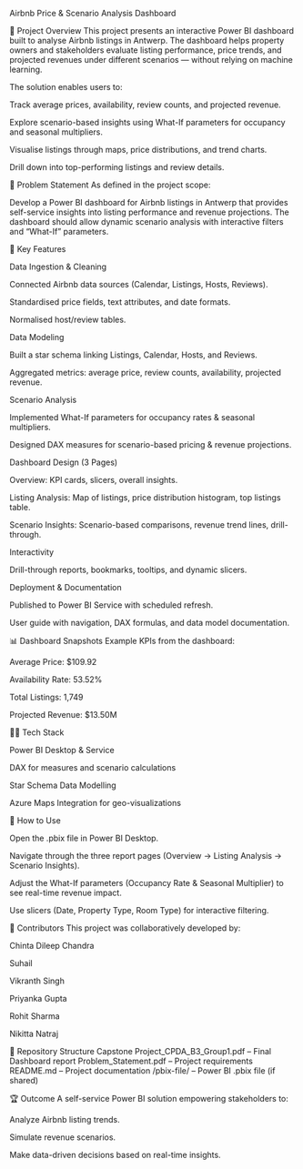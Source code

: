 Airbnb Price & Scenario Analysis Dashboard

📌 Project Overview
This project presents an interactive Power BI dashboard built to analyse Airbnb listings in Antwerp. The dashboard helps property owners and stakeholders evaluate listing performance, price trends, and projected revenues under different scenarios — without relying on machine learning.

The solution enables users to:

Track average prices, availability, review counts, and projected revenue.

Explore scenario-based insights using What-If parameters for occupancy and seasonal multipliers.

Visualise listings through maps, price distributions, and trend charts.

Drill down into top-performing listings and review details.

🎯 Problem Statement
As defined in the project scope:

Develop a Power BI dashboard for Airbnb listings in Antwerp that provides self-service insights into listing performance and revenue projections. The dashboard should allow dynamic scenario analysis with interactive filters and “What-If” parameters.

🔑 Key Features

Data Ingestion & Cleaning

Connected Airbnb data sources (Calendar, Listings, Hosts, Reviews).

Standardised price fields, text attributes, and date formats.

Normalised host/review tables.

Data Modeling

Built a star schema linking Listings, Calendar, Hosts, and Reviews.

Aggregated metrics: average price, review counts, availability, projected revenue.

Scenario Analysis

Implemented What-If parameters for occupancy rates & seasonal multipliers.

Designed DAX measures for scenario-based pricing & revenue projections.

Dashboard Design (3 Pages)

Overview: KPI cards, slicers, overall insights.

Listing Analysis: Map of listings, price distribution histogram, top listings table.

Scenario Insights: Scenario-based comparisons, revenue trend lines, drill-through.

Interactivity

Drill-through reports, bookmarks, tooltips, and dynamic slicers.

Deployment & Documentation

Published to Power BI Service with scheduled refresh.

User guide with navigation, DAX formulas, and data model documentation.

📊 Dashboard Snapshots
Example KPIs from the dashboard:

Average Price: $109.92

Availability Rate: 53.52%

Total Listings: 1,749

Projected Revenue: $13.50M

👩‍💻 Tech Stack

Power BI Desktop & Service

DAX for measures and scenario calculations

Star Schema Data Modelling

Azure Maps Integration for geo-visualizations

🚀 How to Use

Open the .pbix file in Power BI Desktop.

Navigate through the three report pages (Overview → Listing Analysis → Scenario Insights).

Adjust the What-If parameters (Occupancy Rate & Seasonal Multiplier) to see real-time revenue impact.

Use slicers (Date, Property Type, Room Type) for interactive filtering.

👥 Contributors
This project was collaboratively developed by:

Chinta Dileep Chandra

Suhail

Vikranth Singh

Priyanka Gupta

Rohit Sharma

Nikitta Natraj

📂 Repository Structure
Capstone Project_CPDA_B3_Group1.pdf – Final Dashboard report
Problem_Statement.pdf – Project requirements
README.md – Project documentation
/pbix-file/ – Power BI .pbix file (if shared)

🏆 Outcome
A self-service Power BI solution empowering stakeholders to:

Analyze Airbnb listing trends.

Simulate revenue scenarios.

Make data-driven decisions based on real-time insights.
